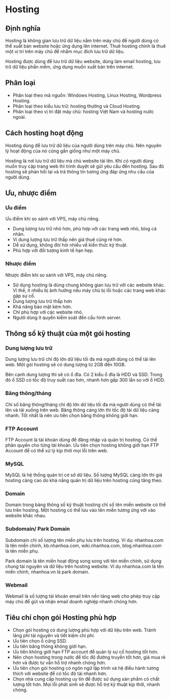 # Hosting
## Định nghĩa
Hosting là không gian lưu trữ dữ liệu nằm trên máy chủ để người dùng có thể xuất bản website hoặc ứng dụng lên internet. Thuê hosting chính là thuê một vị trí trên máy chủ để nhằm mục đích lưu trữ dữ liệu.

Hosting được dùng để lưu trữ dữ liệu website, dùng làm email hosting, lưu trữ dữ liệu phần mềm, ứng dụng muốn xuất bản trên internet.
## Phân loại
- Phân loại theo mã nguồn: Windows Hosting, Linux Hosting, Wordpress Hosting.
- Phân loại theo kiểu lưu trữ: hosting thường và Cloud Hosting.
- Phân loại theo vị trí đặt máy chủ: hosting Việt Nam và hosting nước ngoài.
## Cách hosting hoạt động
Hosting dùng để lưu trữ dữ liệu của người dùng trên máy chủ. Nên nguyên lý hoạt động của nó cũng gần giống như một máy chủ.

Hosting là nơi lưu trữ dữ liệu mà chủ website tải lên. Khi có người dùng muốn truy cập trang web thì trình duyệt sẽ gửi yêu cầu đến hosting. Sau đó hosting sẽ phản hồi lại và trả thông tin tương ứng đáp ứng nhu cầu của người dùng.
## Ưu, nhược điểm
### Ưu điểm 
Ưu điểm khi so sánh với VPS, máy chủ riêng.
- Dung lượng lưu trữ nhỏ hơn, phù hợp với các trang web nhỏ, blog cá nhân.
- Vì dung lượng lưu trữ thấp nên giá thuê cũng rẻ hơn.
- Dễ sử dụng, không đòi hỏi nhiều về kiến thức kỹ thuật.
- Phù hợp với đối tượng kinh tế hạn hẹp.
### Nhược điểm
Nhược điểm khi so sánh với VPS, máy chủ riêng.
- Sử dụng hosting là dùng chung không gian lưu trữ với các website khác. Vì thế, ít nhiều bị ảnh hưởng nếu máy chủ bị lỗi hoặc các trang web khác gặp sự cố.
- Dung lượng lưu trữ thấp hơn
- Khả năng bảo mật kém hơn.
- Chỉ phù hợp với các website nhỏ.
- Người dùng ít quyền kiểm soát đến cấu hình server.
## Thông số kỹ thuật của một gói hosting
### Dung lượng lưu trữ
Dung lượng lưu trữ chỉ độ lớn dữ liệu tối đa mà người dùng có thể tải lên web. Một gói hosting sẽ có dung lượng từ 2GB đến 10GB.

Bên cạnh dung lượng thì sẽ có ổ đĩa. Có 2 kiểu ổ đĩa là HDD và SSD. Trong đó ổ SSD có tốc độ truy suất cao hơn, nhanh hơn gấp 300 lần so với ổ HDD.
### Băng thông/tháng
Chỉ số băng thông/tháng chỉ độ lớn dữ liệu tối đa mà người dùng có thể tải lên và tải xuống trên web. Băng thông càng lớn thì tốc độ tải dữ liệu càng nhanh. Tốt nhất là nên ưu tiên chọn băng thông không giới hạn.
### FTP Account
FTP Account là tài khoản dùng để đăng nhập và quản trị hosting. Có thể phân quyền cho từng tài khoản. Ưu tiên chọn hosting không giới hạn FTP Account để có thể xử lý kịp thời mọi lỗi trên web.
### MySQL
MySQL là hệ thống quản trị cơ sở dữ liệu. Số lượng MySQL càng lớn thì giá hosting càng cao do khả năng quản trị dữ liệu trên hosting cũng tăng theo.
### Domain
Domain trong bảng thông số kỹ thuật hosting chỉ số tên miền website có thể lưu trên hosting. Một hosting có thể lưu vào tên miền tương ứng với vào website khác nhau.
### Subdomain/ Park Domain
Subdomain chỉ số lượng tên miền phụ lưu trên hosting. Ví dụ: nhanhoa.com là tên miền chính, kb.nhanhoa.com, wiki.nhanhoa.com, blog.nhanhoa.com là tên miền phụ.

Park domain là tên miền hoạt động song song với tên miền chính, sử dụng chung tài nguyên và dữ liệu trên hosting website. Ví dụ nhanhoa.com là tên miền chính, nhanhoa.vn là park domain.
### Webmail
Webmail là số lượng tài khoản email trên nền tảng web cho phép truy cập máy chủ để gửi và nhận email doanh nghiệp nhanh chóng hơn.
## Tiêu chí chọn gói Hosting phù hợp
- Chọn gói hosting có dung lượng phù hợp với dữ liệu trên web. Tránh lãng phí tài nguyên và tiết kiệm chi phí.
- Ưu tiên chọn ổ cứng SSD.
- Ưu tiên băng thông không giới hạn.
- Ưu tiên không giới hạn FTP account để quản lý sự cố hosting tốt hơn.
- Nên chọn hosting trong nước để tốc độ đường truyền tốt hơn, giá mua rẻ hơn và được tư vấn hỗ trợ nhanh chóng hơn.
- Ưu tiên chọn gói hosting có ngôn ngữ lập trình và hệ điều hành tương thích với website để có tốc độ tải nhanh hơn.
- Chọn nhà cung cấp hosting uy tín để được sử dụng sản phẩm có chất lượng tốt hơn. Mọi lỗi phát sinh sẽ được hỗ trợ kỹ thuật kịp thời, nhanh chóng.
